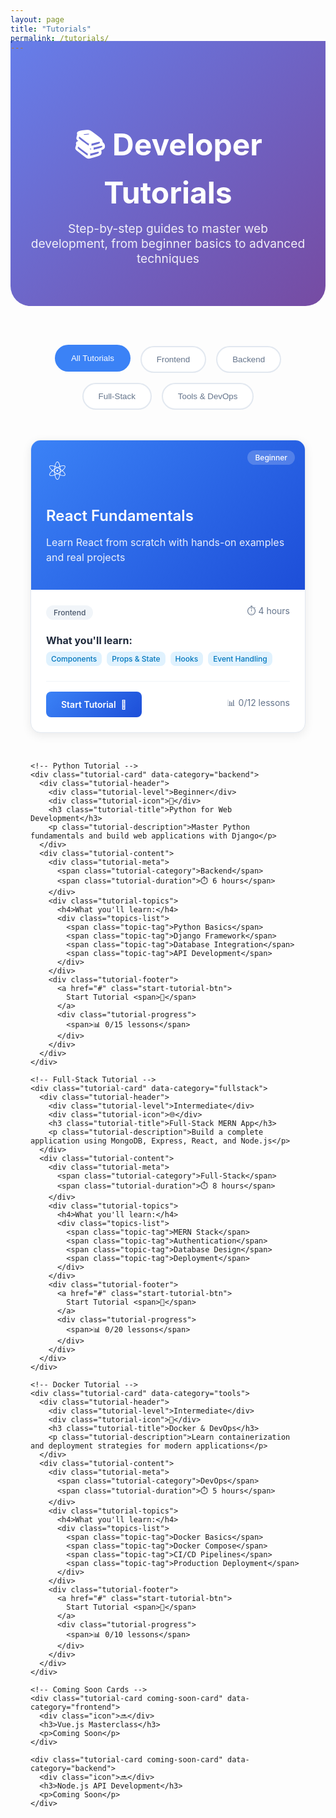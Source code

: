 ```yaml
---
layout: page
title: "Tutorials"
permalink: /tutorials/
---
```


<style>
.tutorials-container {
  max-width: 1200px;
  margin: 0 auto;
  padding: 0 2rem;
}

.tutorials-hero {
  background: linear-gradient(135deg, #667eea 0%, #764ba2 100%);
  color: white;
  padding: 4rem 2rem;
  margin: -2rem -2rem 4rem -2rem;
  border-radius: 0 0 2rem 2rem;
  text-align: center;
}

.tutorials-hero h1 {
  font-size: 3rem;
  font-weight: 700;
  margin-bottom: 1rem;
}

.tutorials-hero p {
  font-size: 1.2rem;
  opacity: 0.9;
  max-width: 600px;
  margin: 0 auto;
}

.categories-filter {
  display: flex;
  justify-content: center;
  gap: 1rem;
  margin-bottom: 3rem;
  flex-wrap: wrap;
}

.category-btn {
  background: white;
  color: #64748b;
  padding: 0.75rem 1.5rem;
  border-radius: 2rem;
  text-decoration: none;
  font-weight: 500;
  border: 2px solid #e2e8f0;
  transition: all 0.3s ease;
  cursor: pointer;
}

.category-btn:hover,
.category-btn.active {
  background: #3b82f6;
  color: white;
  border-color: #3b82f6;
  transform: translateY(-2px);
}

.tutorials-grid {
  display: grid;
  grid-template-columns: repeat(auto-fit, minmax(350px, 1fr));
  gap: 2rem;
  margin-bottom: 3rem;
}

.tutorial-card {
  background: white;
  border-radius: 1rem;
  overflow: hidden;
  box-shadow: 0 4px 15px rgba(0,0,0,0.08);
  border: 1px solid #e2e8f0;
  transition: all 0.3s ease;
  position: relative;
}

.tutorial-card:hover {
  transform: translateY(-5px);
  box-shadow: 0 15px 35px rgba(0,0,0,0.15);
}

.tutorial-header {
  background: linear-gradient(135deg, #3b82f6, #1d4ed8);
  padding: 1.5rem;
  color: white;
  position: relative;
}

.tutorial-level {
  position: absolute;
  top: 1rem;
  right: 1rem;
  background: rgba(255, 255, 255, 0.2);
  color: white;
  padding: 0.25rem 0.75rem;
  border-radius: 1rem;
  font-size: 0.75rem;
  font-weight: 500;
}

.tutorial-icon {
  font-size: 2.5rem;
  margin-bottom: 1rem;
}

.tutorial-title {
  font-size: 1.5rem;
  font-weight: 600;
  margin-bottom: 0.5rem;
  color: white;
}

.tutorial-description {
  opacity: 0.9;
  font-size: 1rem;
  line-height: 1.5;
}

.tutorial-content {
  padding: 1.5rem;
}

.tutorial-meta {
  display: flex;
  justify-content: space-between;
  align-items: center;
  margin-bottom: 1rem;
  flex-wrap: wrap;
  gap: 0.5rem;
}

.tutorial-category {
  background: #f1f5f9;
  color: #475569;
  padding: 0.25rem 0.75rem;
  border-radius: 1rem;
  font-size: 0.75rem;
  font-weight: 500;
}

.tutorial-duration {
  color: #64748b;
  font-size: 0.875rem;
  display: flex;
  align-items: center;
  gap: 0.25rem;
}

.tutorial-topics {
  margin-bottom: 1.5rem;
}

.tutorial-topics h4 {
  font-size: 1rem;
  color: #1e293b;
  margin-bottom: 0.5rem;
}

.topics-list {
  display: flex;
  flex-wrap: wrap;
  gap: 0.5rem;
}

.topic-tag {
  background: #e0f2fe;
  color: #0277bd;
  padding: 0.25rem 0.5rem;
  border-radius: 0.5rem;
  font-size: 0.75rem;
  font-weight: 500;
}

.tutorial-footer {
  display: flex;
  justify-content: space-between;
  align-items: center;
  padding-top: 1rem;
  border-top: 1px solid #f1f5f9;
}

.start-tutorial-btn {
  background: linear-gradient(135deg, #3b82f6, #1d4ed8);
  color: white;
  padding: 0.75rem 1.5rem;
  border-radius: 0.5rem;
  text-decoration: none;
  font-weight: 600;
  transition: all 0.2s ease;
  display: inline-flex;
  align-items: center;
  gap: 0.5rem;
}

.start-tutorial-btn:hover {
  transform: translateY(-1px);
  box-shadow: 0 4px 12px rgba(59, 130, 246, 0.4);
}

.tutorial-progress {
  display: flex;
  align-items: center;
  gap: 0.5rem;
  color: #64748b;
  font-size: 0.875rem;
}

.coming-soon-card {
  background: linear-gradient(135deg, #f8fafc, #e2e8f0);
  border: 2px dashed #cbd5e1;
  display: flex;
  flex-direction: column;
  align-items: center;
  justify-content: center;
  text-align: center;
  padding: 3rem 2rem;
  min-height: 300px;
}

.coming-soon-card .icon {
  font-size: 3rem;
  margin-bottom: 1rem;
  opacity: 0.6;
}

.coming-soon-card h3 {
  color: #475569;
  margin-bottom: 0.5rem;
}

.coming-soon-card p {
  color: #64748b;
  font-size: 0.9rem;
}

@media (max-width: 768px) {
  .tutorials-container {
    padding: 0 1rem;
  }
  
  .tutorials-hero {
    margin: -1rem -1rem 3rem -1rem;
    padding: 3rem 1rem;
  }
  
  .tutorials-hero h1 {
    font-size: 2rem;
  }
  
  .tutorials-grid {
    grid-template-columns: 1fr;
  }
  
  .categories-filter {
    flex-direction: column;
    align-items: center;
  }
  
  .tutorial-meta, .tutorial-footer {
    flex-direction: column;
    align-items: flex-start;
    gap: 1rem;
  }
}
</style>

<div class="tutorials-container">
  <div class="tutorials-hero">
    <h1>📚 Developer Tutorials</h1>
    <p>Step-by-step guides to master web development, from beginner basics to advanced techniques</p>
  </div>

  <div class="categories-filter">
    <button class="category-btn active" data-category="all">All Tutorials</button>
    <button class="category-btn" data-category="frontend">Frontend</button>
    <button class="category-btn" data-category="backend">Backend</button>
    <button class="category-btn" data-category="fullstack">Full-Stack</button>
    <button class="category-btn" data-category="tools">Tools & DevOps</button>
  </div>

  <div class="tutorials-grid">
    <!-- React Tutorial -->
    <div class="tutorial-card" data-category="frontend">
      <div class="tutorial-header">
        <div class="tutorial-level">Beginner</div>
        <div class="tutorial-icon">⚛️</div>
        <h3 class="tutorial-title">React Fundamentals</h3>
        <p class="tutorial-description">Learn React from scratch with hands-on examples and real projects</p>
      </div>
      <div class="tutorial-content">
        <div class="tutorial-meta">
          <span class="tutorial-category">Frontend</span>
          <span class="tutorial-duration">⏱️ 4 hours</span>
        </div>
        <div class="tutorial-topics">
          <h4>What you'll learn:</h4>
          <div class="topics-list">
            <span class="topic-tag">Components</span>
            <span class="topic-tag">Props & State</span>
            <span class="topic-tag">Hooks</span>
            <span class="topic-tag">Event Handling</span>
          </div>
        </div>
        <div class="tutorial-footer">
          <a href="#" class="start-tutorial-btn">
            Start Tutorial <span>🚀</span>
          </a>
          <div class="tutorial-progress">
            <span>📊 0/12 lessons</span>
          </div>
        </div>
      </div>
    </div>

    <!-- Python Tutorial -->
    <div class="tutorial-card" data-category="backend">
      <div class="tutorial-header">
        <div class="tutorial-level">Beginner</div>
        <div class="tutorial-icon">🐍</div>
        <h3 class="tutorial-title">Python for Web Development</h3>
        <p class="tutorial-description">Master Python fundamentals and build web applications with Django</p>
      </div>
      <div class="tutorial-content">
        <div class="tutorial-meta">
          <span class="tutorial-category">Backend</span>
          <span class="tutorial-duration">⏱️ 6 hours</span>
        </div>
        <div class="tutorial-topics">
          <h4>What you'll learn:</h4>
          <div class="topics-list">
            <span class="topic-tag">Python Basics</span>
            <span class="topic-tag">Django Framework</span>
            <span class="topic-tag">Database Integration</span>
            <span class="topic-tag">API Development</span>
          </div>
        </div>
        <div class="tutorial-footer">
          <a href="#" class="start-tutorial-btn">
            Start Tutorial <span>🚀</span>
          </a>
          <div class="tutorial-progress">
            <span>📊 0/15 lessons</span>
          </div>
        </div>
      </div>
    </div>

    <!-- Full-Stack Tutorial -->
    <div class="tutorial-card" data-category="fullstack">
      <div class="tutorial-header">
        <div class="tutorial-level">Intermediate</div>
        <div class="tutorial-icon">🌐</div>
        <h3 class="tutorial-title">Full-Stack MERN App</h3>
        <p class="tutorial-description">Build a complete application using MongoDB, Express, React, and Node.js</p>
      </div>
      <div class="tutorial-content">
        <div class="tutorial-meta">
          <span class="tutorial-category">Full-Stack</span>
          <span class="tutorial-duration">⏱️ 8 hours</span>
        </div>
        <div class="tutorial-topics">
          <h4>What you'll learn:</h4>
          <div class="topics-list">
            <span class="topic-tag">MERN Stack</span>
            <span class="topic-tag">Authentication</span>
            <span class="topic-tag">Database Design</span>
            <span class="topic-tag">Deployment</span>
          </div>
        </div>
        <div class="tutorial-footer">
          <a href="#" class="start-tutorial-btn">
            Start Tutorial <span>🚀</span>
          </a>
          <div class="tutorial-progress">
            <span>📊 0/20 lessons</span>
          </div>
        </div>
      </div>
    </div>

    <!-- Docker Tutorial -->
    <div class="tutorial-card" data-category="tools">
      <div class="tutorial-header">
        <div class="tutorial-level">Intermediate</div>
        <div class="tutorial-icon">🐳</div>
        <h3 class="tutorial-title">Docker & DevOps</h3>
        <p class="tutorial-description">Learn containerization and deployment strategies for modern applications</p>
      </div>
      <div class="tutorial-content">
        <div class="tutorial-meta">
          <span class="tutorial-category">DevOps</span>
          <span class="tutorial-duration">⏱️ 5 hours</span>
        </div>
        <div class="tutorial-topics">
          <h4>What you'll learn:</h4>
          <div class="topics-list">
            <span class="topic-tag">Docker Basics</span>
            <span class="topic-tag">Docker Compose</span>
            <span class="topic-tag">CI/CD Pipelines</span>
            <span class="topic-tag">Production Deployment</span>
          </div>
        </div>
        <div class="tutorial-footer">
          <a href="#" class="start-tutorial-btn">
            Start Tutorial <span>🚀</span>
          </a>
          <div class="tutorial-progress">
            <span>📊 0/10 lessons</span>
          </div>
        </div>
      </div>
    </div>

    <!-- Coming Soon Cards -->
    <div class="tutorial-card coming-soon-card" data-category="frontend">
      <div class="icon">🔜</div>
      <h3>Vue.js Masterclass</h3>
      <p>Coming Soon</p>
    </div>

    <div class="tutorial-card coming-soon-card" data-category="backend">
      <div class="icon">🔜</div>
      <h3>Node.js API Development</h3>
      <p>Coming Soon</p>
    </div>
  </div>
</div>

<script>
// Category filtering functionality
document.addEventListener('DOMContentLoaded', function() {
  const categoryBtns = document.querySelectorAll('.category-btn');
  const tutorialCards = document.querySelectorAll('.tutorial-card');

  categoryBtns.forEach(btn => {
    btn.addEventListener('click', function() {
      // Remove active class from all buttons
      categoryBtns.forEach(b => b.classList.remove('active'));
      // Add active class to clicked button
      this.classList.add('active');

      const category = this.getAttribute('data-category');

      // Filter tutorial cards
      tutorialCards.forEach(card => {
        if (category === 'all' || card.getAttribute('data-category') === category) {
          card.style.display = 'block';
          card.style.animation = 'fadeIn 0.5s ease';
        } else {
          card.style.display = 'none';
        }
      });
    });
  });
});
</script>

<style>
@keyframes fadeIn {
  from { opacity: 0; transform: translateY(20px); }
  to { opacity: 1; transform: translateY(0); }
}
</style>
